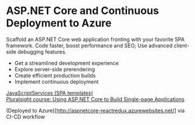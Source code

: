 # ASP.NET Core and Continuous Deployment to Azure
Scaffold an ASP.NET Core web application fronting with your favorite SPA framework. Code faster, boost performance and SEO; Use advanced client-side debugging features.  
- Get a streamlined development experience  
- Explore server-side prerendering  
- Create efficient production builds  
- Implement continuous deployment  

[JavaScriptServices (SPA templates)](https://blogs.msdn.microsoft.com/webdev/2017/02/14/building-single-page-applications-on-asp-net-core-with-javascriptservices/)  
[Pluralsight course: Using ASP.NET Core to Build Single-page Applications](https://app.pluralsight.com/library/courses/aspnet-core-build-single-page-applications)
  
 (Deployed to Azure)[http://aspnetcore-reactredux.azurewebsites.net/] via CI-CD workflow
